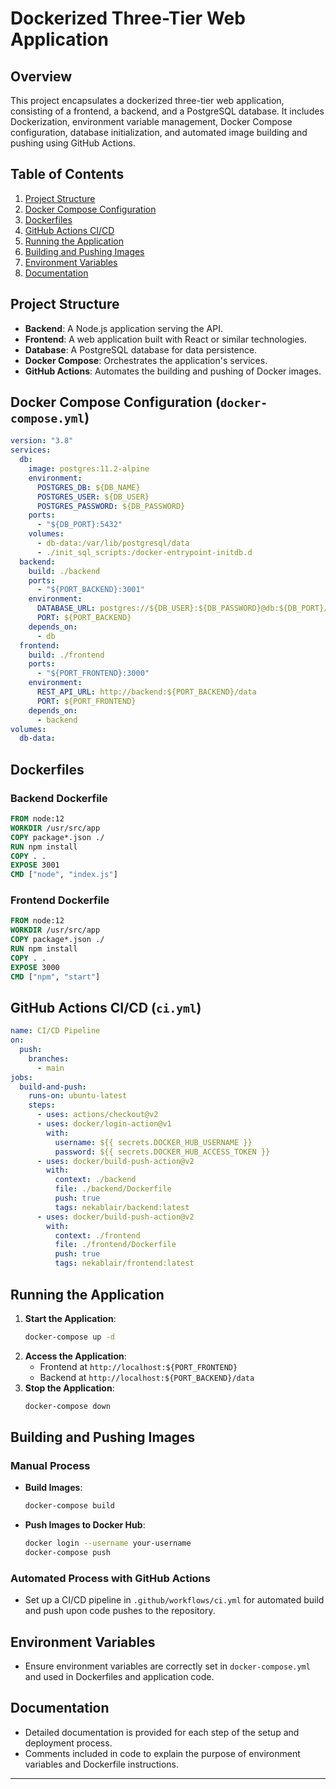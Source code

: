# Dockerized Three-Tier Web Application

## Overview

This project encapsulates a dockerized three-tier web application, consisting of a frontend, a backend, and a PostgreSQL database. It includes Dockerization, environment variable management, Docker Compose configuration, database initialization, and automated image building and pushing using GitHub Actions.

## Table of Contents

1. [Project Structure](#project-structure)
2. [Docker Compose Configuration](#docker-compose-configuration)
3. [Dockerfiles](#dockerfiles)
4. [GitHub Actions CI/CD](#github-actions-cicd)
5. [Running the Application](#running-the-application)
6. [Building and Pushing Images](#building-and-pushing-images)
7. [Environment Variables](#environment-variables)
8. [Documentation](#documentation)

## Project Structure

- **Backend**: A Node.js application serving the API.
- **Frontend**: A web application built with React or similar technologies.
- **Database**: A PostgreSQL database for data persistence.
- **Docker Compose**: Orchestrates the application's services.
- **GitHub Actions**: Automates the building and pushing of Docker images.

## Docker Compose Configuration (`docker-compose.yml`)

```yaml
version: "3.8"
services:
  db:
    image: postgres:11.2-alpine
    environment:
      POSTGRES_DB: ${DB_NAME}
      POSTGRES_USER: ${DB_USER}
      POSTGRES_PASSWORD: ${DB_PASSWORD}
    ports:
      - "${DB_PORT}:5432"
    volumes:
      - db-data:/var/lib/postgresql/data
      - ./init_sql_scripts:/docker-entrypoint-initdb.d
  backend:
    build: ./backend
    ports:
      - "${PORT_BACKEND}:3001"
    environment:
      DATABASE_URL: postgres://${DB_USER}:${DB_PASSWORD}@db:${DB_PORT}/${DB_NAME}
      PORT: ${PORT_BACKEND}
    depends_on:
      - db
  frontend:
    build: ./frontend
    ports:
      - "${PORT_FRONTEND}:3000"
    environment:
      REST_API_URL: http://backend:${PORT_BACKEND}/data
      PORT: ${PORT_FRONTEND}
    depends_on:
      - backend
volumes:
  db-data:
```

## Dockerfiles

### Backend Dockerfile

```Dockerfile
FROM node:12
WORKDIR /usr/src/app
COPY package*.json ./
RUN npm install
COPY . .
EXPOSE 3001
CMD ["node", "index.js"]
```

### Frontend Dockerfile

```Dockerfile
FROM node:12
WORKDIR /usr/src/app
COPY package*.json ./
RUN npm install
COPY . .
EXPOSE 3000
CMD ["npm", "start"]
```

## GitHub Actions CI/CD (`ci.yml`)

```yaml
name: CI/CD Pipeline
on:
  push:
    branches:
      - main
jobs:
  build-and-push:
    runs-on: ubuntu-latest
    steps:
      - uses: actions/checkout@v2
      - uses: docker/login-action@v1
        with:
          username: ${{ secrets.DOCKER_HUB_USERNAME }}
          password: ${{ secrets.DOCKER_HUB_ACCESS_TOKEN }}
      - uses: docker/build-push-action@v2
        with:
          context: ./backend
          file: ./backend/Dockerfile
          push: true
          tags: nekablair/backend:latest
      - uses: docker/build-push-action@v2
        with:
          context: ./frontend
          file: ./frontend/Dockerfile
          push: true
          tags: nekablair/frontend:latest
```

## Running the Application

1. **Start the Application**:
   ```bash
   docker-compose up -d
   ```
2. **Access the Application**:
   - Frontend at `http://localhost:${PORT_FRONTEND}`
   - Backend at `http://localhost:${PORT_BACKEND}/data`
3. **Stop the Application**:
   ```bash
   docker-compose down
   ```

## Building and Pushing Images

### Manual Process

- **Build Images**:
  ```bash
  docker-compose build
  ```
- **Push Images to Docker Hub**:
  ```bash
  docker login --username your-username
  docker-compose push
  ```

### Automated Process with GitHub Actions

- Set up a CI/CD pipeline in `.github/workflows/ci.yml` for automated build and push upon code pushes to the repository.

## Environment Variables

- Ensure environment variables are correctly set in `docker-compose.yml` and used in Dockerfiles and application code.

## Documentation

- Detailed documentation is provided for each step of the setup and deployment process.
- Comments included in code to explain the purpose of environment variables and Dockerfile instructions.

---
